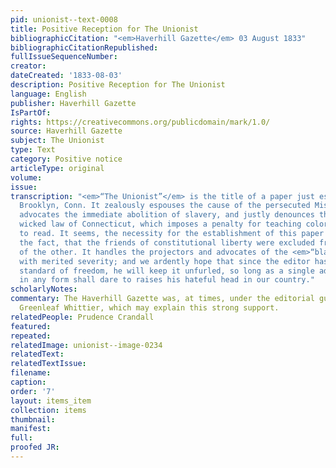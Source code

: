 ```yaml
---
pid: unionist--text-0008
title: Positive Reception for The Unionist
bibliographicCitation: "<em>Haverhill Gazette</em> 03 August 1833"
bibliographicCitationRepublished: 
fullIssueSequenceNumber: 
creator: 
dateCreated: '1833-08-03'
description: Positive Reception for The Unionist
language: English
publisher: Haverhill Gazette
IsPartOf: 
rights: https://creativecommons.org/publicdomain/mark/1.0/
source: Haverhill Gazette
subject: The Unionist
type: Text
category: Positive notice
articleType: original
volume: 
issue: 
transcription: "<em>“The Unionist”</em> is the title of a paper just established at
  Brooklyn, Conn. It zealously espouses the cause of the persecuted Miss Crandall,
  advocates the immediate abolition of slavery, and justly denounces the foolish and
  wicked law of Connecticut, which imposes a penalty for teaching colored persons
  to read. It seems, the necessity for the establishment of this paper arose from
  the fact, that the friends of constitutional liberty were excluded from the columns
  of the other. It handles the projectors and advocates of the <em>“black </em>law”
  with merited severity; and we ardently hope that since the editor has raised the
  standard of freedom, he will keep it unfurled, so long as a single advocate of slavery
  in any form shall dare to raises his hateful head in our country."
scholarlyNotes: 
commentary: The Haverhill Gazette was, at times, under the editorial guidance of John
  Greenleaf Whittier, which may explain this strong support.
relatedPeople: Prudence Crandall
featured: 
repeated: 
relatedImage: unionist--image-0234
relatedText: 
relatedTextIssue: 
filename: 
caption: 
order: '7'
layout: items_item
collection: items
thumbnail: 
manifest: 
full: 
proofed JR: 
---
```

